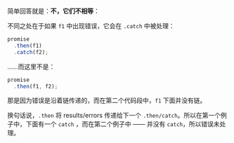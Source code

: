 简单回答就是：**不，它们不相等**：

不同之处在于如果 `f1` 中出现错误，它会在 `.catch` 中被处理：

```js run
promise
  .then(f1)
  .catch(f2);
```

……而这里不是：

```js run
promise
  .then(f1, f2);
```

那是因为错误是沿着链传递的，而在第二个代码段中，`f1` 下面并没有链。

换句话说，`.then` 将 results/errors 传递给下一个 `.then/catch`。所以在第一个例子中，下面有一个 `catch` ，而在第二个例子中 —— 并没有 `catch`，所以错误未处理。

